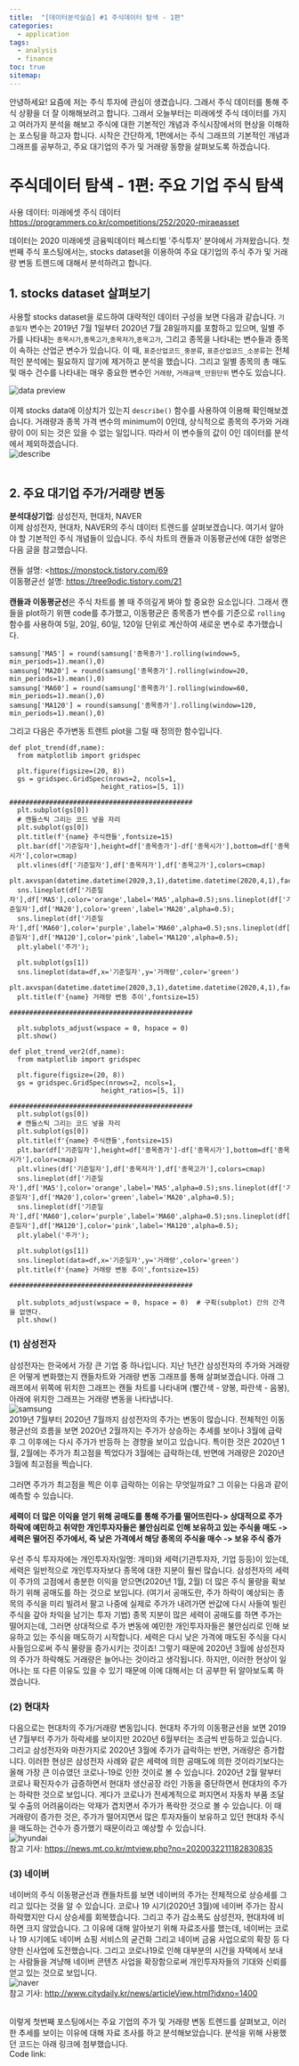 ```yaml
---
title:  "[데이터분석실습] #1 주식데이터 탐색 - 1편"
categories:
  - application
tags:
  - analysis
  - finance
toc: true
sitemap: 
---
```

안녕하세요! 요즘에 저는 주식 투자에 관심이 생겼습니다. 그래서 주식 데이터를 통해 주식 상황을 더 잘 이해해보려고 합니다. 그래서 오늘부터는 미래에셋 주식 데이터를 가지고 여러가지 분석을 해보고 주식에 대한 기본적인 개념과 주식시장에서의 현상을 이해하는 포스팅을 하고자 합니다. 시작은 간단하게, 1편에서는 주식 그래프의 기본적인 개념과 그래프를 공부하고, 주요 대기업의 주가 및 거래량 동향을 살펴보도록 하겠습니다.<br>

# 주식데이터 탐색 - 1편: 주요 기업 주식 탐색

사용 데이터: 미래에셋 주식 데이터 <https://programmers.co.kr/competitions/252/2020-miraeasset> <br>

데이터는 2020 미래에셋 금융빅데이터 페스티벌 '주식투자' 분야에서 가져왔습니다. 첫번째 주식 포스팅에서는, stocks dataset을 이용하여 주요 대기업의 주식 주가 및 거래량 변동 트렌드에 대해서 분석하려고 합니다. <br>

## 1. stocks dataset 살펴보기
사용할 stocks dataset을 로드하여 대략적인 데이터 구성을 보면 다음과 같습니다. `기준일자` 변수는 2019년 7월 1일부터 2020년 7월 28일까지를 포함하고 있으며, 일별 주가를 나타내는 `종목시가`,`종목고가`,`종목저가`,`종목고가`, 그리고 종목을 나타내는 변수들과 종목이 속하는 산업군 변수가 있습니다. 이 때, `표준산업코드_중분류`, `표준산업코드_소분류`는 전체적인 분석에는 필요하지 않기에 제거하고 분석을 했습니다. 그리고 일별 종목의 총 매도 및 매수 건수를 나타내는 매우 중요한 변수인 `거래량`, `거래금액_만원단위` 변수도 있습니다. <br>

![data preview](/assets/preview.PNG)
<br>
<br>
이제 stocks data에 이상치가 있는지 `describe()` 함수를 사용하여 이용해 확인해보겠습니다. 거래량과 종목 가격 변수의 minimum이 0인데, 상식적으로 종목의 주가와 거래량이 0이 되는 것은 있을 수 없는 일입니다. 따라서 이 변수들의 값이 0인 데이터를 분석에서 제외하겠습니다.
<br>
![describe](/assets/describe.PNG)
<br>
<br>
## 2. 주요 대기업 주가/거래량 변동
**분석대상기업**: 삼성전자, 현대차, NAVER <br>
이제 삼성전자, 현대차, NAVER의 주식 데이터 트렌드를 살펴보겠습니다. 여기서 알아야 할 기본적인 주식 개념들이 있습니다. 주식 차트의 캔들과 이동평균선에 대한 설명은 다음 글을 참고했습니다. <br>
<br>
캔들 설명: <https://monstock.tistory.com/69 
<br>
이동평균선 설명: <https://tree9odic.tistory.com/21> <br>
<br>
**캔들과 이동평균선**은 주식 차트를 볼 때 주의깊게 봐야 할 중요한 요소입니다. 그래서 캔들을 plot하기 위핸 code를 추가했고, 이동평균은 종목종가 변수를 기준으로  `rolling` 함수를 사용하여 5일, 20일, 60일, 120일 단위로 계산하여 새로운 변수로 추가했습니다. <br>
```
samsung['MA5'] = round(samsung['종목종가'].rolling(window=5, min_periods=1).mean(),0)
samsung['MA20'] = round(samsung['종목종가'].rolling(window=20, min_periods=1).mean(),0)
samsung['MA60'] = round(samsung['종목종가'].rolling(window=60, min_periods=1).mean(),0)
samsung['MA120'] = round(samsung['종목종가'].rolling(window=120, min_periods=1).mean(),0)
```
그리고 다음은 주가변동 트렌트 plot을 그릴 때 정의한 함수입니다.
```
def plot_trend(df,name):
  from matplotlib import gridspec

  plt.figure(figsize=(20, 8))                  
  gs = gridspec.GridSpec(nrows=2, ncols=1,    
                       height_ratios=[5, 1]) 

##############################################
  plt.subplot(gs[0])                         
  # 캔들스틱 그리는 코드 넣을 자리 
  plt.subplot(gs[0])
  plt.title(f'{name} 주식캔들',fontsize=15)
  plt.bar(df['기준일자'],height=df['종목종가']-df['종목시가'],bottom=df['종목시가'],color=cmap)
  plt.vlines(df['기준일자'],df['종목저가'],df['종목고가'],colors=cmap)
  plt.axvspan(datetime.datetime(2020,3,1),datetime.datetime(2020,4,1),facecolor='yellow',alpha=0.5)
  sns.lineplot(df['기준일자'],df['MA5'],color='orange',label='MA5',alpha=0.5);sns.lineplot(df['기준일자'],df['MA20'],color='green',label='MA20',alpha=0.5);
  sns.lineplot(df['기준일자'],df['MA60'],color='purple',label='MA60',alpha=0.5);sns.lineplot(df['기준일자'],df['MA120'],color='pink',label='MA120',alpha=0.5);
  plt.ylabel('주가');

  plt.subplot(gs[1])                       
  sns.lineplot(data=df,x='기준일자',y='거래량',color='green')
  plt.axvspan(datetime.datetime(2020,3,1),datetime.datetime(2020,4,1),facecolor='yellow',alpha=0.5)
  plt.title(f'{name} 거래량 변동 추이',fontsize=15)

##############################################

  plt.subplots_adjust(wspace = 0, hspace = 0)  
  plt.show()

def plot_trend_ver2(df,name):
  from matplotlib import gridspec

  plt.figure(figsize=(20, 8))                 
  gs = gridspec.GridSpec(nrows=2, ncols=1,    
                       height_ratios=[5, 1]) 

##############################################
  plt.subplot(gs[0])                         
  # 캔들스틱 그리는 코드 넣을 자리 
  plt.subplot(gs[0])
  plt.title(f'{name} 주식캔들',fontsize=15)
  plt.bar(df['기준일자'],height=df['종목종가']-df['종목시가'],bottom=df['종목시가'],color=cmap)
  plt.vlines(df['기준일자'],df['종목저가'],df['종목고가'],colors=cmap)
  sns.lineplot(df['기준일자'],df['MA5'],color='orange',label='MA5',alpha=0.5);sns.lineplot(df['기준일자'],df['MA20'],color='green',label='MA20',alpha=0.5);
  sns.lineplot(df['기준일자'],df['MA60'],color='purple',label='MA60',alpha=0.5);sns.lineplot(df['기준일자'],df['MA120'],color='pink',label='MA120',alpha=0.5);
  plt.ylabel('주가');

  plt.subplot(gs[1])                       
  sns.lineplot(data=df,x='기준일자',y='거래량',color='green')
  plt.title(f'{name} 거래량 변동 추이',fontsize=15)

##############################################

  plt.subplots_adjust(wspace = 0, hspace = 0)  # 구획(subplot) 간의 간격을 없앤다.
  plt.show()
  ```

### (1) 삼성전자
삼성전자는 한국에서 가장 큰 기업 중 하나입니다. 지난 1년간 삼성전자의 주가와 거래량은 어떻게 변화했는지 캔들차트와 거래량 변동 그래프를 통해 살펴보겠습니다. 아래 그래프에서 위쪽에
위치한 그래프는 캔들 차트를 나타내며 (빨간색 - 양봉, 파란색 - 음봉), 아래에 위치한 그래프는 거래량 변동을 나타냅니다. <br>
![samsung](/assets/samsung.png)
<br>
2019년 7월부터 2020년 7월까지 삼성전자의 주가는 변동이 많습니다. 전체적인 이동평균선의 흐름을 보면 2020년 2월까지는 주가가 상승하는 추세를 보이나 3월에 급락 후 그 이후에는 다시 주가가 반등하
는 경향을 보이고 있습니다. 특이한 것은 2020년 1월, 2월에는 주가가 최고점을 찍었다가 3월에는 급락하는데, 반면에 거래량은 2020년 3월에 최고점을 찍습니다. <br>
<br>
그러면 주가가 최고점을 찍은 이후 급락하는 이유는 무엇일까요? 그 이유는 다음과 같이 예측할 수 있습니다. <br>
<br>
**세력이 더 많은 이익을 얻기 위해 공매도를 통해 주가를 떨어뜨린다-> 상대적으로 주가 하락에 예민하고 취약한 개인투자자들은 불안심리로 인해 보유하고 있는 주식을 매도 -> 세력은 떨어진 주가에서, 즉 낮은 가격에서 해당 종목의 주식을 매수 -> 보유 주식 증가** <br>
<br>
우선 주식 투자자에는 개인투자자(일명: 개미)와 세력(기관투자자, 기업 등등)이 있는데, 세력은 일반적으로 개인투자자보다 종목에 대한 지분이 훨씬 많습니다. 삼성전자의 세력이 주가의 고점에서 충분한
이익을 얻으면(2020년 1월, 2월) 더 많은 주식 물량을 확보하기 위해 공매도를 하는 것으로 보입니다. (여기서 공매도란, 주가 하락이 예상되는 종목의 주식을 미리 빌려서 팔고 나중에 실제로 주가가 내려가면 싼값에 다시 사들여 빌린 주식을 갚아 차익을 남기는 투자 기법) 종목 지분이 많은 세력이 공매도를 하면 주가는 떨어지는데, 그러면 상대적으로 주가 변동에 예민한 개인투자자들은 불안심리로 인해 보유하고 있는 주식을 매도하기 시작합니다. 세력은 다시 낮은 가격에 매도된 주식을 다시 사들임으로써 주식 물량을 증가시키는 것이죠! 그렇기 때문에 2020년 3월에 삼성전자의 주가가 하락해도 거래량은 늘어나는 것이라고 생각됩니다. 하지만, 이러한 현상이 일어나는 또 다른 이유도 있을 수 있기 때문에 이에 대해서는 더 공부한 뒤 알아보도록 하겠습니다.



### (2) 현대차
다음으로는 현대차의 주가/거래량 변동입니다. 현대차 주가의 이동평균선을 보면 2019년 7월부터 주가가 하락세를 보이지만 2020년 6월부터는 조금씩 반등하고 있습니다. 그리고 삼성전자와 마찬가지로
2020년 3월에 주가가 급락하는 반면, 거래량은 증가합니다. 이러한 현상은 삼성전자 사례와 같은 세력에 의한 공매도에 의한 것이라기보다는 올해 가장 큰 이슈였던 코로나-19로 인한 것이로 볼 수 있습니다. 2020년 2월 말부터 코로나 확진자수가 급증하면서 현대차 생산공장 라인 가동을 중단하면서 현대차의 주가는 하락한 것으로 보입니다. 게다가 코로나가 전세계적으로 퍼지면서 자동차 부품 조달 및 수출의 어려움이라는 악재가 겹치면서 주가가 폭락한 것으로 볼 수 있습니다. 이 때 거래량이 증가한 것은, 주가가 떨어지면서 많은 투자자들이 보유하고 있던 현대차 주식을 매도하는 건수가 증가했기 때문이라고 예상할 수 있습니다.
<br>
![hyundai](/assets/hyundai.png)
<br>
참고 기사: <https://news.mt.co.kr/mtview.php?no=2020032211182830835>

### (3) 네이버
네이버의 주식 이동평균선과 캔들차트를 보면 네이버의 주가는 전체적으로 상승세를 그리고 있다는 것을 알 수 있습니다. 코로나 19 시기(2020년 3월)에 네이버 주가는 잠시 하락했지만 다시 상승세를
회복했습니다. 그리고 주가 감소폭도 삼성전자, 현대차에 비하면 크지 않았습니다. 그 이유에 대해 알아보기 위해 자료조사를 했는데, 네이버는 코로나 19 시기에도 네이버 쇼핑 서비스의 굳건화 그리고 네이버 금융 사업으로의 확장 등 다양한 신사업에 도전했습니다. 그리고 코로나19로 인해 대부분의 시간을 자택에서 보내는 사람들을 겨냥해 네이버 콘텐츠 사업을 확장함으로써 개인투자자들의 기대와 신뢰를 얻고 있는 것으로 보입니다. 
<br>
![naver](/assets/naver.png)
<br>
참고 기사: <http://www.citydaily.kr/news/articleView.html?idxno=1400>

<br>
이렇게 첫번째 포스팅에서는 주요 기업의 주가 및 거래량 변동 트렌드를 살펴보고, 이러한 추세를 보이는 이유에 대해 자료 조사를 하고 분석해보았습니다. 분석을 위해 사용했던 코드는 아래 링크에 첨부했습니다. <br>
Code link: <https://github.com/hyewonleess/github_blog_posts/tree/main/stocks>
 

